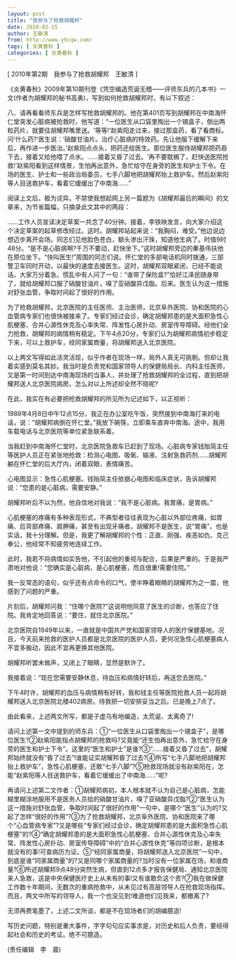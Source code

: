 ```yaml
---
layout: post
title: "我参与了抢救胡耀邦"
date: 2010-02-15
author: 王敏清
from: http://www.yhcqw.com/
tags: [ 炎黄春秋 ]
categories: [ 炎黄春秋 ]
---
```



[ 2010年第2期　我参与了抢救胡耀邦　王敏清 ]

《炎黄春秋》2009年第10期刊登《凭空编造荒诞无稽——评师东兵的几本书》一文(作者为胡耀邦的秘书高勇)，写到如何抢救胡耀邦时，有以下叙述：


八、请再看看师东兵是怎样写抢救胡耀邦的。他在第401页写到胡耀邦在中南海怀仁堂突发心脏病被抢救时，他写道：“一位医生从口袋里掏出一个锡盒子，倒出两粒药片，就要往胡耀邦嘴里送。‘等等!’赵紫阳走过来，接过那盒药，看了看商标。问‘什么药?’医生说：‘硝酸甘油片。治疗心脏病的特效药。先让他服下缓解下来后，再作进一步医治。’赵紫阳点点头，把药还给医生。那位医生服侍胡耀邦把药吞下去，接着又给他喂了点水。……接着又昏了过去。‘再不要耽搁了，赶快送医院抢救!’赵紫阳看到这样情景，生怕再出意外，急忙给守在身旁的医生和护士下令。在场的医生、护士和一些政治局委员，七手八脚地把胡耀邦抬上救护车。然后赵紫阳等人目送救护车，看着它缓缓出了中南海……”

阅读上文后，极为诧异。不禁使我想起网上另一篇题为《胡耀邦最后的瞬间》的文章来，为节省篇幅，只摘录此文其中的两段：


……工作人员宣读决定草案一共念了40分钟。接着，李铁映发言，向大家介绍这个决定草案的起草修改经过。这时。胡耀邦站起来说：“我胸闷，难受。”他边说边想迈步离开会场。同志们见他脸色苍白，额头渗出汗珠，知道他生病了。时值9时48分。“是不是心脏病啊?千万不要动，赶快坐下。”这时胡耀邦旁边的秦基伟扶他在原位坐下。“快叫医生!”周围的同志们说。怀仁堂的多部电话机同时拨通，三部警卫车同时开动，以最快的速度去接医生。这时，胡耀邦双眼紧闭，已经不能说话。大家万分着急。慌乱中有人问了一句：“谁带了保险盒?”恰好江泽民随身带了，就给胡耀邦口服了硝酸甘油片，嗅了亚硝酸异戊脂。后来。医生认为这一措施对舒张血管，争取时间起了很好的作用。


为了抢救胡耀邦，北京医院的主任医师、主治医师，北京阜外医院、协和医院的心血管病专家们也很快被接来了。专家们经过会诊，确定胡耀邦患的是大面积急性心肌梗塞、合并心源性休克及心率失常、阵发性心房扑动、房室传导障碍。经他们全力抢救，胡耀邦的病情稍有稳定。下午4点20分，专家们认为胡耀邦病情初步稳定下来，可以上救护车，经同家属商量，将胡耀邦送入北京医院。


以上两文写得如此活灵活现，似乎作者在现场一样，局外人真无可挑剔。但却让我着实感到莫名其妙。我当时是负责党和国家领导人的保健局局长、内科主任医师，又是第一时间到达中南海现场的当事人，并处理了抢救胡耀邦的全过程，直到把胡耀邦送人北京医院病房。怎么对以上所述却全然不晓呢?

在此，我实在有必要把抢救胡耀邦的所见所为记述如下，以正视听：


1989年4月8日中午12点15分，我正在办公室吃午饭，突然接到中南海打来的电话，说：“胡耀邦病倒在怀仁堂。”我放下碗筷，立即乘车直奔中南海。途中，我用车载电话与北京医院等单位紧急联系着。


当我赶到中南海怀仁堂时，北京医院急救车已赶到了现场。心脏病专家钱贻简主任等医护人员正在紧张地抢救：检测心电图、吸氧、输液、注射急救药剂……胡耀邦躺在怀仁堂的后大厅内，闭着双眼，表情痛苦。

心电图显示：急性心肌梗塞。钱贻简主任依据心电图和临床症状，告诉胡耀邦说：“您患的是心脏病，需要安静。”

胡耀邦听后不以为然，他自信地对我说：“我不是心脏病。我胃痛，是胃病。”


心肌梗塞的疼痛有多种表现形式，不典型者往往表现为心脏以外部位疼痛，如胃痛、后背部疼痛、肩胛痛，甚至有出现牙痛者。胡耀邦不是医生，说“胃痛”，也是实话，我十分理解。但是，我更了解胡耀邦的个性：正直、刚强、疾恶如仇、克己奉公，他经常不知疲劳地连续工作。

此时，我若不将病情如实告他，不引起他的重视与配合，后果是严重的。于是我严肃地对他说：“您确实是心脏病，是心肌梗塞，而且很重!需要住院。”

我一反常态的语句，似乎还有点命令的口气，使半睁着眼睛的胡耀邦为之一震，他感到了问题的严重。

片刻后，胡耀邦问我：“住哪个医院?”这说明他同意了医生的诊断，也答应了住院。我肯定地回答说：“要住，就住北京医院。”


北京医院自1949年以来，一直就是中国共产党和国家领导人的医疗保健基地。况且，今天前来抢救的医护人员都是北京医院的医护人员，更何况急性心肌梗塞病人不宜多搬动，因此不宜再更换其他医院。

胡耀邦听罢未做声，又闭上了眼睛，显然是默许了。

我接着说：“现在您需要安静休息，待血压和病情好转后，再送您去医院。”

下午4时许，胡耀邦的血压与病情稍有好转，我和钱主任等医院抢救人员一起将胡耀邦送入北京医院北楼402病房。待我把一切安排妥当之后。已是晚上7点了。

由此看来，上述两文所写，都是子虚乌有地编造，太荒诞、太离奇了!


请问上述第一文中提到的师东兵：①“一位医生从口袋里掏出一个锡盒子”，是哪位医生?②赵紫阳能指点胡耀邦的抢救吗?又竟能“还生怕再出意外，急忙给守在身旁的医生和护士下令”。这里的“医生和护士”是谁?③“……接着又昏了过去”，胡耀邦始终就没有“昏了过去”!谁能证实胡耀邦昏了过去?④所写“七手八脚地把胡耀邦抬上救护车”，急性心肌梗塞，还敢“七手八脚”?⑤抢救现场就没有赵紫阳在，怎能“赵紫阳等人目送救护车，看着它缓缓出了中南海……”呢?


再请问上述第二文作者：①胡耀邦病初，本人根本就不认为自己是心脏病，怎能糊里糊涂地服用不是医务人员给的硝酸甘油片，嗅了亚硝酸异戊脂?②“医生认为这一措施对舒张血管，争取时间起了很好的作用”一句中，是哪个“医生”认为的?又起了怎样“很好的作用”?③为了抢救胡耀邦，北京阜外医院、协和医院来了哪个“心血管病专家”?又是哪些“专家们经过会诊，确定胡耀邦患的是大面积急性心肌梗塞”的?④“确定胡耀邦患的是大面积急性心肌梗塞、合并心源性休克及心率失常、阵发性心房扑动、房室传导障碍”中的“合并心源性休克”等四项诊断，是根本就没有的事!可查病历为证。⑤“经同家属商量，将胡耀邦送入北京医院”一句中，到底是谁“同家属商量”的?又是同哪个家属商量的?当时没有一位家属在场，和谁商量?⑥所述胡耀邦9点48分突然生病，但直到12点多才报告保健局、通知北京医院来人急救，这是中央保健医疗史上从未有的事!又有谁敢负这个责?⑦我在做保健工作数十年期间，无数次的重病抢救中，从未见过有高层领导人在抢救现场指挥。而且，两文中所写的领导人，我一个也没见到!难道他们见我来，都撤离了?

无须再费笔墨了，上述二文所谈，都是不在现场者们的胡编臆造!

写历史问题，特别是重大事件，字字句句应实事求是，对历史和后人负责，要经得起社会和历史的考证。绝不可臆造。

(责任编辑　李　晨)


